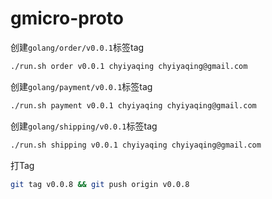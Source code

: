 # gmicro-proto

创建`golang/order/v0.0.1`标签tag

```bash
./run.sh order v0.0.1 chyiyaqing chyiyaqing@gmail.com
```

创建`golang/payment/v0.0.1`标签tag

```bash
./run.sh payment v0.0.1 chyiyaqing chyiyaqing@gmail.com
```

创建`golang/shipping/v0.0.1`标签tag

```bash
./run.sh shipping v0.0.1 chyiyaqing chyiyaqing@gmail.com
```

打Tag

```bash
git tag v0.0.8 && git push origin v0.0.8
```